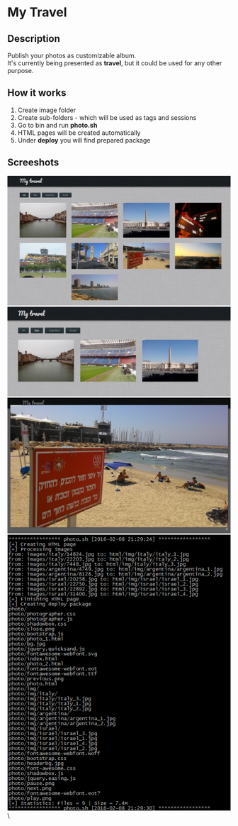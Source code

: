# My Travel

## Description
Publish your photos as customizable album.\
It's currently being presented as **travel**, but it could be used for any other purpose.

## How it works
1. Create image folder
2. Create sub-folders - which will be used as tags and sessions
3. Go to bin and run **photo.sh**
4. HTML pages will be created automatically
5. Under **deploy** you will find prepared package

## Screeshots
![alt text](demo/home.png "Home page")\
![alt text](demo/filter_italy.png "Filtering")\
![alt text](demo/view.png "Full")\
![alt text](demo/log.png "Log")\
